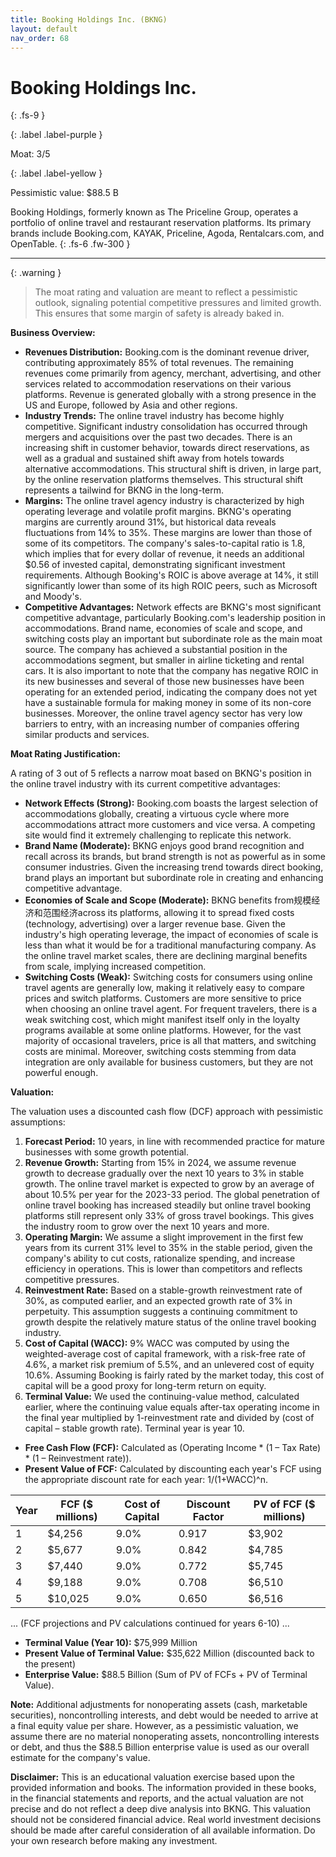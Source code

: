 ```yaml
---
title: Booking Holdings Inc. (BKNG)
layout: default
nav_order: 68
---
```


# Booking Holdings Inc.
{: .fs-9 }

{: .label .label-purple }

Moat: 3/5

{: .label .label-yellow }

Pessimistic value: $88.5 B

Booking Holdings, formerly known as The Priceline Group, operates a portfolio of online travel and restaurant reservation platforms. Its primary brands include Booking.com, KAYAK, Priceline, Agoda, Rentalcars.com, and OpenTable.
{: .fs-6 .fw-300 }

---

{: .warning } 
>The moat rating and valuation are meant to reflect a pessimistic outlook, signaling potential competitive pressures and limited growth. This ensures that some margin of safety is already baked in.


**Business Overview:**

* **Revenues Distribution:**  Booking.com is the dominant revenue driver, contributing approximately 85% of total revenues. The remaining revenues come primarily from agency, merchant, advertising, and other services related to accommodation reservations on their various platforms. Revenue is generated globally with a strong presence in the US and Europe, followed by Asia and other regions.
* **Industry Trends:** The online travel industry has become highly competitive. Significant industry consolidation has occurred through mergers and acquisitions over the past two decades. There is an increasing shift in customer behavior, towards direct reservations, as well as a gradual and sustained shift away from hotels towards alternative accommodations. This structural shift is driven, in large part, by the online reservation platforms themselves. This structural shift represents a tailwind for BKNG in the long-term.
* **Margins:** The online travel agency industry is characterized by high operating leverage and volatile profit margins. BKNG's operating margins are currently around 31%, but historical data reveals fluctuations from 14% to 35%. These margins are lower than those of some of its competitors. The company's sales-to-capital ratio is 1.8, which implies that for every dollar of revenue, it needs an additional $0.56 of invested capital, demonstrating significant investment requirements. Although Booking's ROIC is above average at 14%, it still significantly lower than some of its high ROIC peers, such as Microsoft and Moody's.
* **Competitive Advantages:**  Network effects are BKNG's most significant competitive advantage, particularly Booking.com's leadership position in accommodations. Brand name, economies of scale and scope, and switching costs play an important but subordinate role as the main moat source. The company has achieved a substantial position in the accommodations segment, but smaller in airline ticketing and rental cars. It is also important to note that the company has negative ROIC in its new businesses and several of those new businesses have been operating for an extended period, indicating the company does not yet have a sustainable formula for making money in some of its non-core businesses. Moreover, the online travel agency sector has very low barriers to entry, with an increasing number of companies offering similar products and services.

**Moat Rating Justification:**

A rating of 3 out of 5 reflects a narrow moat based on BKNG's position in the online travel industry with its current competitive advantages:

* **Network Effects (Strong):**  Booking.com boasts the largest selection of accommodations globally, creating a virtuous cycle where more accommodations attract more customers and vice versa.  A competing site would find it extremely challenging to replicate this network. 
* **Brand Name (Moderate):** BKNG enjoys good brand recognition and recall across its brands, but brand strength is not as powerful as in some consumer industries. Given the increasing trend towards direct booking, brand plays an important but subordinate role in creating and enhancing competitive advantage.
* **Economies of Scale and Scope (Moderate):** BKNG benefits from规模经济和范围经济across its platforms, allowing it to spread fixed costs (technology, advertising) over a larger revenue base. Given the industry's high operating leverage, the impact of economies of scale is less than what it would be for a traditional manufacturing company. As the online travel market scales, there are declining marginal benefits from scale, implying increased competition.
* **Switching Costs (Weak):** Switching costs for consumers using online travel agents are generally low, making it relatively easy to compare prices and switch platforms. Customers are more sensitive to price when choosing an online travel agent. For frequent travelers, there is a weak switching cost, which might manifest itself only in the loyalty programs available at some online platforms. However, for the vast majority of occasional travelers, price is all that matters, and switching costs are minimal. Moreover, switching costs stemming from data integration are only available for business customers, but they are not powerful enough.

**Valuation:**

The valuation uses a discounted cash flow (DCF) approach with pessimistic assumptions:

1. **Forecast Period:** 10 years, in line with recommended practice for mature businesses with some growth potential.
2. **Revenue Growth:**  Starting from 15% in 2024, we assume revenue growth to decrease gradually over the next 10 years to 3% in stable growth. The online travel market is expected to grow by an average of about 10.5% per year for the 2023-33 period. The global penetration of online travel booking has increased steadily but online travel booking platforms still represent only 33% of gross travel bookings. This gives the industry room to grow over the next 10 years and more.
3. **Operating Margin:** We assume a slight improvement in the first few years from its current 31% level to 35% in the stable period, given the company's ability to cut costs, rationalize spending, and increase efficiency in operations.  This is lower than competitors and reflects competitive pressures.
4. **Reinvestment Rate:** Based on a stable-growth reinvestment rate of 30%, as computed earlier, and an expected growth rate of 3% in perpetuity. This assumption suggests a continuing commitment to growth despite the relatively mature status of the online travel booking industry.
5. **Cost of Capital (WACC):** 9% WACC was computed by using the weighted-average cost of capital framework, with a risk-free rate of 4.6%, a market risk premium of 5.5%, and an unlevered cost of equity 10.6%. Assuming Booking is fairly rated by the market today, this cost of capital will be a good proxy for long-term return on equity.
6. **Terminal Value:** We used the continuing-value method, calculated earlier, where the continuing value equals after-tax operating income in the final year multiplied by 1-reinvestment rate and divided by (cost of capital – stable growth rate). Terminal year is year 10.


* **Free Cash Flow (FCF):** Calculated as (Operating Income * (1 – Tax Rate) * (1 – Reinvestment rate)).
* **Present Value of FCF:** Calculated by discounting each year's FCF using the appropriate discount rate for each year: 1/(1+WACC)^n.

| Year | FCF ($ millions) | Cost of Capital | Discount Factor | PV of FCF ($ millions) |
|---|---|---|---|---|
| 1 |  $4,256 | 9.0% | 0.917 | $3,902 |
| 2 | $5,677 | 9.0% | 0.842 | $4,785 |
| 3 | $7,440 | 9.0% | 0.772 | $5,745 |
| 4 | $9,188 | 9.0% | 0.708 | $6,510 |
| 5 | $10,025 | 9.0% | 0.650 | $6,516 |

... (FCF projections and PV calculations continued for years 6-10) ...

* **Terminal Value (Year 10):**  $75,999 Million 
* **Present Value of Terminal Value:** $35,622 Million (discounted back to the present)
* **Enterprise Value:** $88.5 Billion (Sum of PV of FCFs + PV of Terminal Value).

**Note:** Additional adjustments for nonoperating assets (cash, marketable securities), noncontrolling interests,  and debt would be needed to arrive at a final equity value per share.  However, as a pessimistic valuation, we assume there are no material nonoperating assets, noncontrolling interests or debt, and thus the $88.5 Billion enterprise value is used as our overall estimate for the company's value.

**Disclaimer:**
This is an educational valuation exercise based upon the provided information and books. The information provided in these books, in the financial statements and reports, and the actual valuation are not precise and do not reflect a deep dive analysis into BKNG. This valuation should not be considered financial advice. Real world investment decisions should be made after careful consideration of all available information. Do your own research before making any investment.